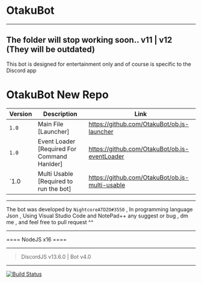 # OtakuBot

-------
The folder will stop working soon.. v11 | v12 (They will be outdated)
-------

This bot is designed for entertainment only and of course is specific to the Discord app

# OtakuBot New Repo

|  Version  |                     Description                      |                      Link                         |
| ----------------- | -------------------------------------------- | ------------------------------------------------- |
| `1.0`             | Main File [Launcher]                         | https://github.com/OtakuBot/ob.js-launcher        |
| `1.0`             | Event Loader [Required For Command Hanlder]  | https://github.com/OtakuBot/ob.js-eventLoader     |
| `1.0              | Multi Usable [Required to run the bot]       | https://github.com/OtakuBot/ob.js-multi-usable    |

- - - - - - - -
The bot was developed by `NightcoreATDZO#3550` , In programming language Json ,
Using Visual Studio Code and NotePad++
any suggest or bug , dm me , and feel free to pull request ^^
- - - - - - - -
==== NodeJS x16 ====
- - - - - - - -
> DiscordJS v13.6.0 | Bot v4.0 
- - - - - - - -
[![Build Status](https://travis-ci.com/serin3/OtakuBot.svg?branch=master)](https://travis-ci.com/serin3/OtakuBot)
